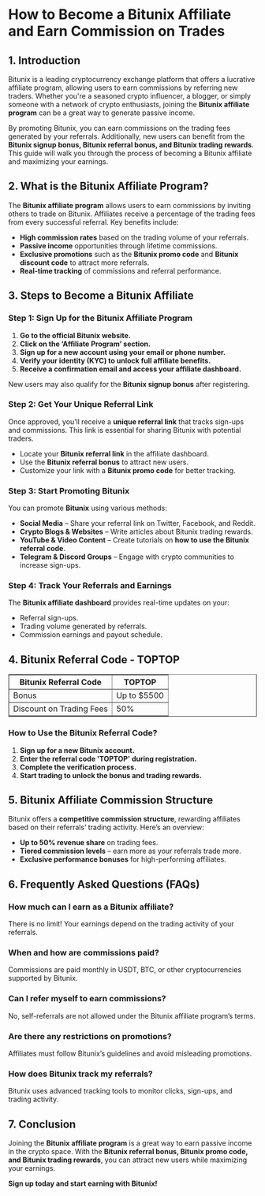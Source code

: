 <h1>How to Become a Bitunix Affiliate and Earn Commission on Trades</h1>
<h2>1. Introduction</h2>
<p>Bitunix is a leading cryptocurrency exchange platform that offers a lucrative affiliate program, allowing users to earn commissions by referring new traders. Whether you're a seasoned crypto influencer, a blogger, or simply someone with a network of crypto enthusiasts, joining the <strong>Bitunix affiliate program</strong> can be a great way to generate passive income.</p>
<p>By promoting Bitunix, you can earn commissions on the trading fees generated by your referrals. Additionally, new users can benefit from the <strong>Bitunix signup bonus, Bitunix referral bonus, and Bitunix trading rewards</strong>. This guide will walk you through the process of becoming a Bitunix affiliate and maximizing your earnings.</p>

<h2>2. What is the Bitunix Affiliate Program?</h2>
<p>The <strong>Bitunix affiliate program</strong> allows users to earn commissions by inviting others to trade on Bitunix. Affiliates receive a percentage of the trading fees from every successful referral. Key benefits include:</p>
<ul>
    <li><strong>High commission rates</strong> based on the trading volume of your referrals.</li>
    <li><strong>Passive income</strong> opportunities through lifetime commissions.</li>
    <li><strong>Exclusive promotions</strong> such as the <strong>Bitunix promo code</strong> and <strong>Bitunix discount code</strong> to attract more referrals.</li>
    <li><strong>Real-time tracking</strong> of commissions and referral performance.</li>
</ul>

<h2>3. Steps to Become a Bitunix Affiliate</h2>

<h3>Step 1: Sign Up for the Bitunix Affiliate Program</h3>
<ol>
    <li><strong>Go to the official Bitunix website.</strong></li>
    <li><strong>Click on the ‘Affiliate Program’ section.</strong></li>
    <li><strong>Sign up for a new account using your email or phone number.</strong></li>
    <li><strong>Verify your identity (KYC) to unlock full affiliate benefits.</strong></li>
    <li><strong>Receive a confirmation email and access your affiliate dashboard.</strong></li>
</ol>
<p>New users may also qualify for the <strong>Bitunix signup bonus</strong> after registering.</p>

<h3>Step 2: Get Your Unique Referral Link</h3>
<p>Once approved, you’ll receive a <strong>unique referral link</strong> that tracks sign-ups and commissions. This link is essential for sharing Bitunix with potential traders.</p>
<ul>
    <li>Locate your <strong>Bitunix referral link</strong> in the affiliate dashboard.</li>
    <li>Use the <strong>Bitunix referral bonus</strong> to attract new users.</li>
    <li>Customize your link with a <strong>Bitunix promo code</strong> for better tracking.</li>
</ul>

<h3>Step 3: Start Promoting Bitunix</h3>
<p>You can promote <strong>Bitunix</strong> using various methods:</p>
<ul>
    <li><strong>Social Media</strong> – Share your referral link on Twitter, Facebook, and Reddit.</li>
    <li><strong>Crypto Blogs & Websites</strong> – Write articles about Bitunix trading rewards.</li>
    <li><strong>YouTube & Video Content</strong> – Create tutorials on <strong>how to use the Bitunix referral code</strong>.</li>
    <li><strong>Telegram & Discord Groups</strong> – Engage with crypto communities to increase sign-ups.</li>
</ul>

<h3>Step 4: Track Your Referrals and Earnings</h3>
<p>The <strong>Bitunix affiliate dashboard</strong> provides real-time updates on your:</p>
<ul>
    <li>Referral sign-ups.</li>
    <li>Trading volume generated by referrals.</li>
    <li>Commission earnings and payout schedule.</li>
</ul>

<h2>4. Bitunix Referral Code - TOPTOP</h2>
<table border="1">
    <tr>
        <th>Bitunix Referral Code</th>
        <th>TOPTOP</th>
    </tr>
    <tr>
        <td>Bonus</td>
        <td>Up to $5500</td>
    </tr>
    <tr>
        <td>Discount on Trading Fees</td>
        <td>50%</td>
    </tr>
</table>

<h3>How to Use the Bitunix Referral Code?</h3>
<ol>
    <li><strong>Sign up for a new Bitunix account.</strong></li>
    <li><strong>Enter the referral code 'TOPTOP' during registration.</strong></li>
    <li><strong>Complete the verification process.</strong></li>
    <li><strong>Start trading to unlock the bonus and trading rewards.</strong></li>
</ol>

<h2>5. Bitunix Affiliate Commission Structure</h2>
<p>Bitunix offers a <strong>competitive commission structure</strong>, rewarding affiliates based on their referrals’ trading activity. Here’s an overview:</p>
<ul>
    <li><strong>Up to 50% revenue share</strong> on trading fees.</li>
    <li><strong>Tiered commission levels</strong> – earn more as your referrals trade more.</li>
    <li><strong>Exclusive performance bonuses</strong> for high-performing affiliates.</li>
</ul>

<h2>6. Frequently Asked Questions (FAQs)</h2>
<h3>How much can I earn as a Bitunix affiliate?</h3>
<p>There is no limit! Your earnings depend on the trading activity of your referrals.</p>

<h3>When and how are commissions paid?</h3>
<p>Commissions are paid monthly in USDT, BTC, or other cryptocurrencies supported by Bitunix.</p>

<h3>Can I refer myself to earn commissions?</h3>
<p>No, self-referrals are not allowed under the Bitunix affiliate program’s terms.</p>

<h3>Are there any restrictions on promotions?</h3>
<p>Affiliates must follow Bitunix’s guidelines and avoid misleading promotions.</p>

<h3>How does Bitunix track my referrals?</h3>
<p>Bitunix uses advanced tracking tools to monitor clicks, sign-ups, and trading activity.</p>

<h2>7. Conclusion</h2>
<p>Joining the <strong>Bitunix affiliate program</strong> is a great way to earn passive income in the crypto space. With the <strong>Bitunix referral bonus, Bitunix promo code, and Bitunix trading rewards</strong>, you can attract new users while maximizing your earnings.</p>
<p><strong>Sign up today and start earning with Bitunix!</strong></p>
